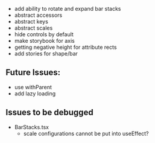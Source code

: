 * add ability to rotate and expand bar stacks
* abstract accessors
* abstract keys
* abstract scales
* hide controls by default
* make storybook for axis
* getting negative height for attribute rects
* add stories for shape/bar

## Future Issues:  
* use withParent
* add lazy loading

## Issues to be debugged
* BarStacks.tsx
  * scale configurations cannot be put into useEffect?
